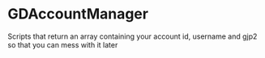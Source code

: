 # GDAccountManager
Scripts that return an array containing your account id, username and gjp2 so that you can mess with it later
